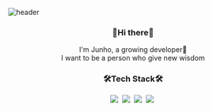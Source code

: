 ![header](https://capsule-render.vercel.app/api?type=slice&color=auto&height=300&section=header&text=zzun_ho9&fontSize=90)

<h3 align=center>👋Hi there👋</h3>
<p align=center>I'm Junho, a growing developer🌱<br/>
I want to be a person who give new wisdom</p>

<h3 align=center>🛠Tech Stack🛠</h3>

<p align=center>
<img src="https://img.shields.io/badge/Java-007396?style=flat-square&logo=Java&logoColor=white"/>&nbsp 
<img src="https://img.shields.io/badge/JavaSript-F7DF1E?style=flat-square&logo=JavaSript&logoColor=white"/>&nbsp 
<img src="https://img.shields.io/badge/Spring-6DB33F?style=flat-square&logo=Spring&logoColor=white"/>&nbsp
<img src="https://img.shields.io/badge/Python-3766AB?style=flate&logo=Python&logoColor=white"/>&nbsp 
</p>

